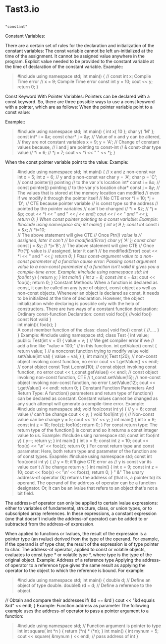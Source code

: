 # Tast3.io
                                                                    "constant"
Constant Variables:

There are a certain set of rules for the declaration and initialization of the constant variables:
The const variable cannot be left un-initialized at the time of the assignment.
It cannot be assigned value anywhere in the program.
Explicit value needed to be provided to the constant variable at the time of declaration of the constant variable.
Example::

>#include <iostream>
using namespace std;
int main()
{
    // const int x;  Compile Time error
    // x = 9;   Compile Time  error
    const int y = 10;
    cout << y;
    return 0;
}
  
  
Const Keyword With Pointer Variables:
 Pointers can be declared with a const keyword. So, there are three possible ways to use a const keyword with a pointer, which are as follows:
When the pointer variable point to a const value:
  
Example::
  
>#include <iostream>
using namespace std; 
int main()
{
    int x{ 10 };
    char y{ 'M' };
    const int* i = &x;
    const char* j = &y;
    // Value of x and y can be altered,
    // they are not constant variables
    x = 9;
    y = 'A';
    // Change of constant values because,
    // i and j are pointing to const-int
    // & const-char type value
    // *i = 6;
    // *j = 7;
    cout << *i << " " << *j;
}
  
When the const pointer variable point to the value:
Example:
>#include <iostream>
using namespace std;
int main()
{
    // x and z non-const var
    int x = 5;
    int z = 6;
    // y and p non-const var
    char y = 'A';
    char p = 'C';
    // const pointer(i) pointing
    // to the var x's location
    int* const i = &x;
    // const pointer(j) pointing
    // to the var y's location
    char* const j = &y;
    // The values that is stored at the memory location can modified
    // even if we modify it through the pointer itself
    // No CTE error
    *i = 10;
    *j = 'D';
    // CTE because pointer variable
    // is const type so the address
    // pointed by the pointer variables
    // can't be changed
    // *i = &z;
    // *j = &p;
    cout << *i << " and " << *j
        << endl;
    cout << i << " and " << j;
    return 0;
}
When const pointer pointing to a const variable:
Example:
>#include <iostream>
using namespace std;
int main()
{
    int x{ 9 };
    const int* const i = &x;
    // *i=10;  
    // The above statement will give CTE
    // Once Ptr(*i) value is
    // assigned, later it can't
    // be modified(Error)
    char y{ 'A' };
    const char* const j = &y;
    // *j='B';
    // The above statement will give CTE
    // Once Ptr(*j) value is
    // assigned, later it can't
    // be modified(Error)
    cout << *i << " and " << *j;
    return 0;
}
Pass const-argument value to a non-const parameter of a function cause error: Passing const argument value to a non-const parameter of a function isn’t valid it gives you a compile-time error.
Example:
>#include <iostream>
using namespace std;
int foo(int* y)
{
    return *y;
}
int main()
{
    int z = 8;
    const int* x = &z;
    cout << foo(x);
    return 0;
}
                                                              Constant Methods:
When a function is declared as const, it can be called on any type of object, const object as well as non-const objects.
Whenever an object is declared as const, it needs to be initialized at the time of declaration. However, the object initialization while declaring is possible only with the help of constructors.
There are two ways of a constant function declaration:
Ordinary const-function Declaration:
>const void foo(){
   //void foo() const Not valid
}                  
int main(){
   foo(x);
}  
>A const member function of the class:
class{
   void foo() const {
       //.....
   }
}
Example:
>#include <iostream>
using namespace std;
 class Test {
    int value;
public:
    Test(int v = 0)
    {
        value = v;
    }
    // We get compiler error if we
    // add a line like "value = 100;"
    // in this function.
    int getValue() const
    {
        return value;
    }
    // a nonconst function trying to modify value
    void setValue(int val) {
        value = val;
    }
};
int main(){
    Test t(20);
    // non-const object invoking const function, no error
    cout << t.getValue() << endl;
    // const object
      const Test t_const(10);
    // const object invoking const function, no error
    cout << t_const.getValue() << endl;
    // const object invoking non-const function, CTE
    // t_const.setValue(15);
    // non-const object invoking non-const function, no error
    t.setValue(12);
    cout << t.getValue() << endl:
    return 0;
}
Constant Function Parameters And Return Type:
A function() parameters and return type of function() can be declared as constant. Constant values cannot be changed as any such attempt will generate a compile-time error.
Example:
>#include <iostream>
using namespace std;
void foo(const int y)
{
    // y = 6; const value
    // can't be change
    cout << y;
}
void foo1(int y)
{
    // Non-const value can be change
    y = 5;
    cout << '\n'
         << y;
}
int main()
{
    int x = 9;
    const int z = 10;
    foo(z);
    foo1(x);
    return 0;
}
For const return type: The return type of the function() is const and so it returns a const integer value to us.
Example:
>#include <iostream>
using namespace std;
const int foo(int y)
{
    y--;
    return y;
}
int main()
{
    int x = 9;
    const int z = 10;
    cout << foo(x) << '\n'
         << foo(z);
    return 0;
}
For const return type and const parameter: Here, both return type and parameter of the function are of const types.
Exapmle:
>#include <iostream>
using namespace std;
const int foo(const int y)
{
    // y = 9; it'll give CTE error as
    // y is const var its value can't
    // be change
    return y;
}
int main()
{
    int x = 9;
    const int z = 10;
    cout << foo(x) << '\n'
         << foo(z);
    return 0;
}
                                                                                " &"
The unary address-of operator (&) returns the address of (that is, a pointer to) its operand. The operand of the address-of operator can be a function designator. Or, it can be an lvalue that refers to an object that's not a bit field.

The address-of operator can only be applied to certain lvalue expressions: either to variables of fundamental, structure, class, or union types, or to subscripted array references. In these expressions, a constant expression (one that doesn't include the address-of operator) can be added to or subtracted from the address-of expression.

When applied to functions or lvalues, the result of the expression is a pointer type (an rvalue) derived from the type of the operand. For example, if the operand is of type char, the result of the expression is of type pointer to char. The address-of operator, applied to const or volatile objects, evaluates to const type * or volatile type *, where type is the type of the original object.
Example: Address of a reference type
Applying the address-of operator to a reference type gives the same result as applying the operator to the object to which the reference is bound. For example:
>#include <iostream>
using namespace std;
int main() {
   double d;        // Define an object of type double.
   double& rd = d;  // Define a reference to the object.

   // Obtain and compare their addresses
   if( &d == &rd )
      cout << "&d equals &rd" << endl;
}
Example: Function address as parameter
The following example uses the address-of operator to pass a pointer argument to a function:
>#include <iostream>
using namespace std;
// Function argument is pointer to type int
int square( int *n ) {
   return (*n) * (*n);
}
int main() {
   int mynum = 5;
   cout << square( &mynum ) << endl;   // pass address of int
}



